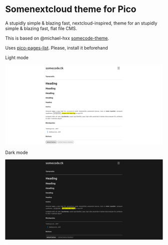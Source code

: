 # Somenextcloud theme for Pico
A stupidly simple & blazing fast, nextcloud-inspired, theme for an stupidly simple & blazing fast, flat file CMS.

This is based on @michael-hxx [somecode-theme](https://github.com/michael-hxx/somecode-theme).

Uses [pico-pages-list](https://github.com/nliautaud/pico-pages-list). Please, install it beforehand

Light mode

![Light mode](preview.png)

Dark mode

![Light mode](preview_dark.png)
